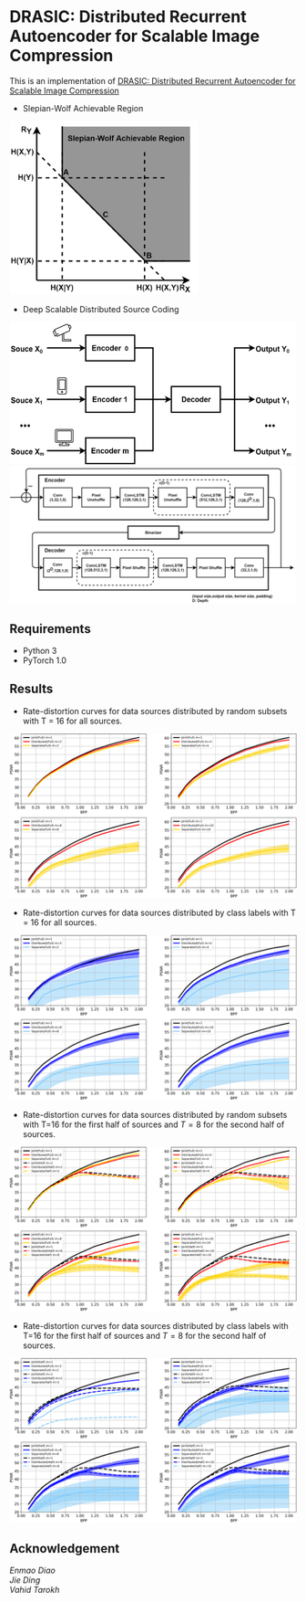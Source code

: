 # DRASIC: Distributed Recurrent Autoencoder for Scalable Image Compression
This is an implementation of [DRASIC: Distributed Recurrent Autoencoder for Scalable Image Compression](https://arxiv.org/abs/1903.09887)
- Slepian-Wolf Achievable Region
<img src="/img/slepianwolf.png" width="331" height="304">

- Deep Scalable Distributed Source Coding
<img src="/img/deepdsc.png" width="527" height="249">
<img src="/img/deepencoderdecoder.png">

## Requirements
 - Python 3
 - PyTorch 1.0

## Results
- Rate-distortion curves for data sources distributed by random subsets with T = 16 for all sources.

![full_subset_band](/img/full_subset_band.png)

- Rate-distortion curves for data sources distributed by class labels with T = 16 for all sources.

![half_class_band](/img/full_class_band.png)

- Rate-distortion curves for data sources distributed by random subsets with T=16 for the first half of sources and $T=8$ for the second half of sources.

![half_class_band](/img/half_subset_band.png)

- Rate-distortion curves for data sources distributed by class labels with T=16 for the first half of sources and $T=8$ for the second half of sources.

![half_class_band](/img/half_class_band.png)

## Acknowledgement
*Enmao Diao  
Jie Ding  
Vahid Tarokh*
